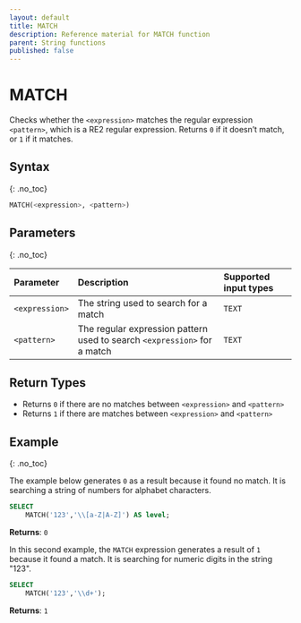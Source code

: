 ```yaml
---
layout: default
title: MATCH
description: Reference material for MATCH function
parent: String functions
published: false
---
```


# MATCH

Checks whether the `<expression>` matches the regular expression `<pattern>`, which is a RE2 regular expression.  Returns `0` if it doesn’t match, or `1` if it matches.

## Syntax
{: .no_toc}

```sql
MATCH(<expression>, <pattern>)
```
## Parameters 
{: .no_toc}

| Parameter   | Description                                    | Supported input types | 
| :----------- | :---------------------------------------------| :------------| 
| `<expression>`  | The string used to search for a match | `TEXT`  |
| `<pattern>` | The regular expression pattern used to search `<expression>` for a match | `TEXT` | 

## Return Types 

* Returns `0` if there are no matches between `<expression>` and `<pattern>`
* Returns `1` if there are matches between `<expression>` and `<pattern>`


## Example
{: .no_toc}

The example below generates `0` as a result because it found no match. It is searching a string of numbers for alphabet characters. 

```sql
SELECT
	MATCH('123','\\[a-Z|A-Z]') AS level;
```

**Returns**: `0`

In this second example, the `MATCH` expression generates a result of `1` because it found a match. It is searching for numeric digits in the string "123".

```sql
SELECT
	MATCH('123','\\d+');
```

**Returns**: `1`
